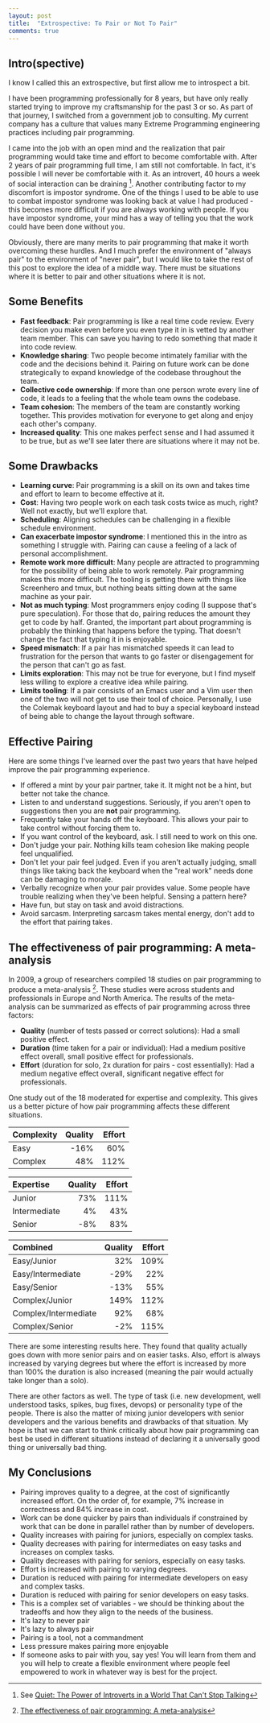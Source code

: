 ```yaml
---
layout: post
title:  "Extrospective: To Pair or Not To Pair"
comments: true
---
```


Intro(spective)
---------------
I know I called this an extrospective, but first allow me to introspect a bit.

I have been programming professionally for 8 years, but have only really started trying to improve my craftsmanship for the past 3 or so.  As part of that journey, I switched from a government job to consulting.  My current company has a culture that values many Extreme Programming engineering practices including pair programming.

I came into the job with an open mind and the realization that pair programming would take time and effort to become comfortable with.  After 2 years of pair programming full time, I am still not comfortable.  In fact, it's possible I will never be comfortable with it.  As an introvert, 40 hours a week of social interaction can be draining [^1].  Another contributing factor to my discomfort is impostor syndrome.  One of the things I used to be able to use to combat impostor syndrome was looking back at value I had produced - this becomes more difficult if you are always working with people.  If you have impostor syndrome, your mind has a way of telling you that the work could have been done without you.

Obviously, there are many merits to pair programming that make it worth overcoming these hurdles.  And I much prefer the environment of "always pair" to the environment of "never pair", but I would like to take the rest of this post to explore the idea of a middle way.  There must be situations where it is better to pair and other situations where it is not.

Some Benefits
-------------
- **Fast feedback**: Pair programming is like a real time code review. Every decision you make even before you even type it in is vetted by another team member.  This can save you having to redo something that made it into code review.
- **Knowledge sharing**: Two people become intimately familiar with the code and the decisions behind it.  Pairing on future work can be done strategically to expand knowledge of the codebase throughout the team.
- **Collective code ownership**: If more than one person wrote every line of code, it leads to a feeling that the whole team owns the codebase.
- **Team cohesion**: The members of the team are constantly working together.  This provides motivation for everyone to get along and enjoy each other's company.
- **Increased quality**: This one makes perfect sense and I had assumed it to be true, but as we'll see later there are situations where it may not be.

Some Drawbacks
--------------
- **Learning curve**: Pair programming is a skill on its own and takes time and effort to learn to become effective at it.
- **Cost**: Having two people work on each task costs twice as much, right?  Well not exactly, but we'll explore that.
- **Scheduling**: Aligning schedules can be challenging in a flexible schedule environment.
- **Can exacerbate impostor syndrome**: I mentioned this in the intro as something I struggle with. Pairing can cause a feeling of a lack of personal accomplishment.
- **Remote work more difficult**: Many people are attracted to programming for the possibility of being able to work remotely.  Pair programming makes this more difficult.  The tooling is getting there with things like Screenhero and tmux, but nothing beats sitting down at the same machine as your pair.
- **Not as much typing**: Most programmers enjoy coding (I suppose that's pure speculation). For those that do, pairing reduces the amount they get to code by half.  Granted, the important part about programming is probably the thinking that happens before the typing.  That doesn't change the fact that typing it in is enjoyable.
- **Speed mismatch**: If a pair has mismatched speeds it can lead to frustration for the person that wants to go faster or disengagement for the person that can't go as fast.
- **Limits exploration**: This may not be true for everyone, but I find myself less willing to explore a creative idea while pairing.
- **Limits tooling**: If a pair consists of an Emacs user and a Vim user then one of the two will not get to use their tool of choice.  Personally, I use the Colemak keyboard layout and had to buy a special keyboard instead of being able to change the layout through software.

Effective Pairing
-----------------
Here are some things I've learned over the past two years that have helped improve the pair programming experience.

- If offered a mint by your pair partner, take it.  It might not be a hint, but better not take the chance.
- Listen to and understand suggestions.  Seriously, if you aren't open to suggestions then you are **not** pair programming.
- Frequently take your hands off the keyboard.  This allows your pair to take control without forcing them to.
- If you want control of the keyboard, ask.  I still need to work on this one.
- Don't judge your pair.  Nothing kills team cohesion like making people feel unqualified.
- Don't let your pair feel judged.  Even if you aren't actually judging, small things like taking back the keyboard when the "real work" needs done can be damaging to morale.
- Verbally recognize when your pair provides value.  Some people have trouble realizing when they've been helpful.  Sensing a pattern here?
- Have fun, but stay on task and avoid distractions.
- Avoid sarcasm.  Interpreting sarcasm takes mental energy, don't add to the effort that pairing takes.

The effectiveness of pair programming: A meta-analysis
------------------------------------------------------
In 2009, a group of researchers compiled 18 studies on pair programming to produce a meta-analysis [^2].  These studies were across students and professionals in Europe and North America.  The results of the meta-analysis can be summarized as effects of pair programming across three factors:

- **Quality** (number of tests passed or correct solutions): Had a small positive effect.
- **Duration** (time taken for a pair or individual): Had a medium positive effect overall, small positive effect for professionals.
- **Effort** (duration for solo, 2x duration for pairs - cost essentially): Had a medium negative effect overall, significant negative effect for professionals.

One study out of the 18 moderated for expertise and complexity.  This gives us a better picture of how pair programming affects these different situations.

|Complexity|Quality|Effort|
|:---      |   ---:|  ---:|
|Easy      |-16%   |60%   |
|Complex   |48%    |112%  |

|Expertise   |Quality|Effort|
|:---        |   ---:|  ---:|
|Junior      |73%    |111%  |
|Intermediate|4%     |43%   |
|Senior      |-8%    |83%

|Combined            |Quality|Effort|
|:---                |   ---:|  ---:|
|Easy/Junior         |32%    |109%  |
|Easy/Intermediate   |-29%   |22%   |
|Easy/Senior         |-13%   |55%   |
|Complex/Junior      |149%   |112%  |
|Complex/Intermediate|92%    |68%   |
|Complex/Senior      |-2%    |115%  |

There are some interesting results here.  They found that quality actually goes down with more senior pairs and on easier tasks.  Also, effort is always increased by varying degrees but where the effort is increased by more than 100% the duration is also increased (meaning the pair would actually take longer than a solo).

There are other factors as well.  The type of task (i.e. new development, well understood tasks, spikes, bug fixes, devops) or personality type of the people.  There is also the matter of mixing junior developers with senior developers and the various benefits and drawbacks of that situation.  My hope is that we can start to think critically about how pair programming can best be used in different situations instead of declaring it a universally good thing or universally bad thing.

My Conclusions
--------------
- Pairing improves quality to a degree, at the cost of significantly increased effort.  On the order of, for example, 7% increase in correctness and 84% increase in cost.
- Work can be done quicker by pairs than individuals if constrained by work that can be done in parallel rather than by number of developers.
- Quality increases with pairing for juniors, especially on complex tasks.
- Quality decreases with pairing for intermediates on easy tasks and increases on complex tasks.
- Quality decreases with pairing for seniors, especially on easy tasks.
- Effort is increased with pairing to varying degrees.
- Duration is reduced with pairing for intermediate developers on easy and complex tasks.
- Duration is reduced with pairing for senior developers on easy tasks.
- This is a complex set of variables - we should be thinking about the tradeoffs and how they align to the needs of the business.
- It's lazy to never pair
- It's lazy to always pair
- Pairing is a tool, not a commandment
- Less pressure makes pairing more enjoyable
- If someone asks to pair with you, say yes!  You will learn from them and you will help to create a flexible environment where people feel empowered to work in whatever way is best for the project.

[^1]: See [Quiet: The Power of Introverts in a World That Can't Stop Talking](http://www.amazon.com/gp/product/0307352153/ref=as_li_tl?ie=UTF8&camp=1789&creative=9325&creativeASIN=0307352153&linkCode=as2&tag=darth07-20&linkId=LJ45SNCXPSVLSXKQ)
[^2]: [The effectiveness of pair programming: A meta-analysis](http://dl.acm.org/citation.cfm?id=1539606#.VzPW_fb2bc8.link)
